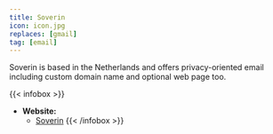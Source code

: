 ```yaml
---
title: Soverin
icon: icon.jpg
replaces: [gmail]
tag: [email]
---
```


Soverin is based in the Netherlands and offers privacy-oriented email including custom domain name and optional web page too.

{{< infobox >}}
- **Website:** 
    - [Soverin](https://soverin.net/)
{{< /infobox >}}